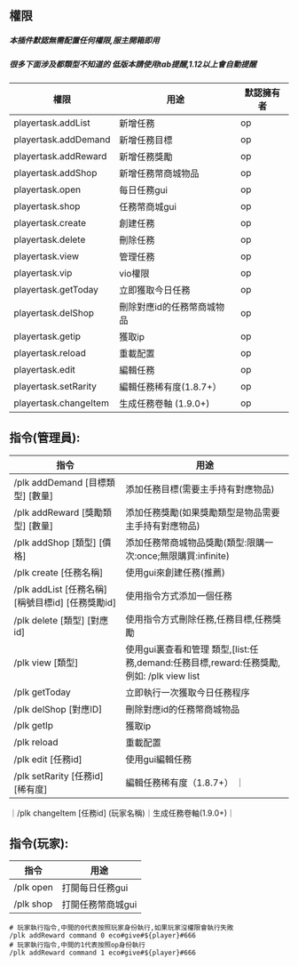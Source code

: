 ## 權限
##### 本插件默認無需配置任何權限,服主開箱即用
##### 很多下面涉及都類型不知道的 低版本請使用tab提醒,1.12以上會自動提醒

|  權限 | 用途  | 默認擁有者 |
| ------------ | ------------ | ------------ |
| playertask.addList  | 新增任務  | op |
| playertask.addDemand  | 新增任務目標  | op |
| playertask.addReward  | 新增任務獎勵  | op |
| playertask.addShop  | 新增任務幣商城物品  | op |
| playertask.open  | 每日任務gui  | op |
| playertask.shop  | 任務幣商城gui  | op |
| playertask.create  | 創建任務  | op |
| playertask.delete  | 刪除任務  | op |
| playertask.view  | 管理任務  | op |
| playertask.vip  | vio權限  | op |
| playertask.getToday  | 立即獲取今日任務  | op |
| playertask.delShop  | 刪除對應id的任務幣商城物品  | op |
| playertask.getip  | 獲取ip  | op |
| playertask.reload  | 重載配置  | op |
| playertask.edit  | 編輯任務  | op |
| playertask.setRarity  | 編輯任務稀有度(1.8.7+）  | op |
| playertask.changeItem  | 生成任務卷軸 (1.9.0+) | op |

## 指令(管理員):
|  指令 | 用途  |
| ------------ | ------------ |
| /plk addDemand [目標類型] [數量] | 添加任務目標(需要主手持有對應物品)  |
| /plk addReward [獎勵類型] [數量] | 添加任務獎勵(如果獎勵類型是物品需要主手持有對應物品) |
| /plk addShop [類型] [價格] | 添加任務幣商城物品獎勵(類型:限購一次:once;無限購買:infinite) |
| /plk create [任務名稱]   |  使用gui來創建任務(推薦) |
| /plk addList [任務名稱] [稱號目標id] [任務獎勵id] | 使用指令方式添加一個任務 |
| /plk delete [類型] [對應id] | 使用指令方式刪除任務,任務目標,任務獎勵 |
| /plk view [類型] | 使用gui裏查看和管理 類型,[list:任務,demand:任務目標,reward:任務獎勵,例如: /plk view list|
| /plk getToday | 立即執行一次獲取今日任務程序|
|/plk delShop [對應ID] | 刪除對應id的任務幣商城物品|
|/plk getIp | 獲取ip|
|/plk reload | 重載配置|
|/plk edit [任務id] | 使用gui編輯任務  |
|/plk setRarity [任務id] [稀有度]| 編輯任務稀有度（1.8.7+） ｜
｜/plk changeItem [任務id] (玩家名稱)｜生成任務卷軸(1.9.0+)｜

## 指令(玩家):
|  指令 | 用途  |
| ------------ | ------------    |
| /plk open    | 打開每日任務gui  |
| /plk shop    | 打開任務幣商城gui  |

```
# 玩家執行指令,中間的0代表按照玩家身份執行,如果玩家沒權限會執行失敗
/plk addReward command 0 eco#give#${player}#666
# 玩家執行指令,中間的1代表按照op身份執行
/plk addReward command 1 eco#give#${player}#666
```